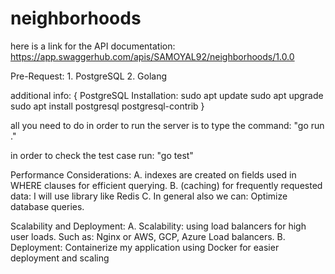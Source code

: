 # neighborhoods

here is a link for the API documentation: https://app.swaggerhub.com/apis/SAMOYAL92/neighborhoods/1.0.0

Pre-Request: 
    1. PostgreSQL 
    2. Golang

additional info:
{
   PostgreSQL Installation:
   sudo apt update
   sudo apt upgrade
   sudo apt install postgresql postgresql-contrib 
}

all you need to do in order to run the server is to type the command: "go run ."

in order to check the test case run: "go test"

Performance Considerations:
 A. indexes are created on fields used in WHERE clauses for efficient querying.
 B. (caching) for frequently requested data: I will use library like Redis
 C. In general also we can: Optimize database queries. 


Scalability and Deployment:
   A. Scalability: using load balancers for high user loads. Such as: Nginx or AWS, GCP, Azure Load balancers.
   B. Deployment: Containerize my application using Docker for easier deployment and scaling